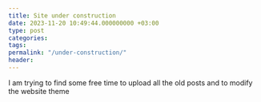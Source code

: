 ```yaml
---
title: Site under construction
date: 2023-11-20 10:49:44.000000000 +03:00
type: post
categories:
tags:
permalink: "/under-construction/"
header:
---
```

I am trying to find some free time to upload all the old posts and to modify the website theme
